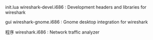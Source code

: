 
init.lua
wireshark-devel.i686 : Development headers and libraries for wireshark

gui
wireshark-gnome.i686 : Gnome desktop integration for wireshark

程序
wireshark.i686 : Network traffic analyzer

